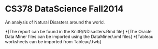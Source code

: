 CS378 DataScience Fall2014
========================
An analysis of Natural Disasters around the world.

*[The report can be found in the KnitR/NDisasters.Rmd file]
*[The Oracle Data Miner files can be imported using the DataMiner/.xml files]
*[Tableau worksheets can be imported from Tableau/.twb]
